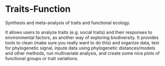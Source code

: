 # Traits-Function
Synthesis and meta-analysis of traits and functional ecology.

It allows users to analyze traits (e.g. social traits) and their responses to environmental factors, as another way of exploring biodiversity. 
It provides tools to clean (make sure you really want to do this) and organize data, test for phylogenetic signal, inpute data using phylogenetic distances/models and other methods, run multivariate analysis, and create some nice plots of functional groups or trait variations.  

